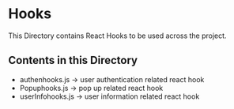 <h1>Hooks</h1>
This Directory contains React Hooks to be used across the project.

<h2>Contents in this Directory</h2>
<ul>
    <li>authenhooks.js -> user authentication related react hook</li>
    <li>Popuphooks.js -> pop up related react hook</li>
    <li>userInfohooks.js -> user information related react hook</li>
</ul>
